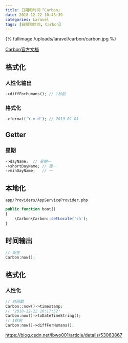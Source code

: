 ```yaml
---
title: 日期和时间『Carbon』
date: 2018-12-22 10:43:39
categories: Laravel
tags: [日期和时间, Carbon]
---
```


{% fullimage /uploads/laravel/carbon/carbon.jpg %}

<!-- more -->

[Carbon官方文档](https://carbon.nesbot.com/docs/)

## 格式化

### 人性化输出

```php
->diffForHumans(); // 1秒前
```

### 格式化

```php
->format('Y-m-d'); // 2019-01-01
```

## Getter

### 星期

```php
->dayName;	// 星期一
->shortDayName;	// 周一
->minDayName;	// 一
```

















## 本地化

`app/Providers/AppServiceProvider.php`

```php
public function boot()
{
    \Carbon\Carbon::setLocale('zh');
}
```


## 时间输出

```php
// 现在
Carbon:now();
```

## 格式化

### 人性化

```php
// 时间戳
Carbon::now()->timestamp;
// "2018-12-22 10:17:52"
Carbon:now()->toDateTimeString();
// 1秒前
Carbon:now()->diffForHumans();
```





 https://blog.csdn.net/lbwo001/article/details/53063867 



